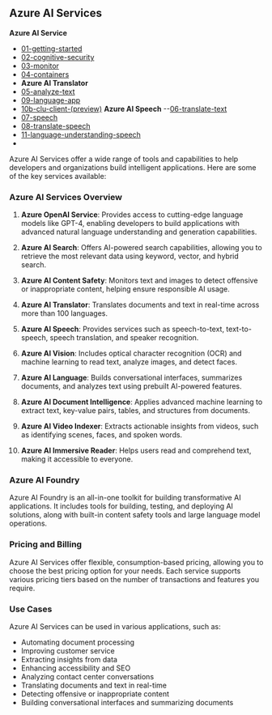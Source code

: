## Azure AI Services
**Azure AI Service**
- [01-getting-started](https://microsoftlearning.github.io/AI-102-AIEngineer/Instructions/01-get-started-cognitive-services.html/)
- [02-cognitive-security](https://microsoftlearning.github.io/AI-102-AIEngineer/Instructions/01-get-started-cognitive-services.html/)
- [03-monitor](https://microsoftlearning.github.io/AI-102-AIEngineer/Instructions/03-monitor-cognitive-services.html/)
- [04-containers](https://microsoftlearning.github.io/AI-102-AIEngineer/Instructions/04-use-a-container.html/)
- **Azure AI Translator**
- [05-analyze-text](https://microsoftlearning.github.io/AI-102-AIEngineer/Instructions/05-analyze-text.html/)
- [09-language-app](https://microsoftlearning.github.io/AI-102-AIEngineer/Instructions/08-translate-speech.html/)
- [10b-clu-client-(preview)](https://microsoftlearning.github.io/AI-102-AIEngineer/Instructions/10b-language-understanding-client-(preview).html/)
**Azure AI Speech**
--[06-translate-text](https://microsoftlearning.github.io/AI-102-AIEngineer/Instructions/06-translate-text.html/)
- [07-speech](https://microsoftlearning.github.io/AI-102-AIEngineer/Instructions/07-speech.html/)
- [08-translate-speech](https://microsoftlearning.github.io/AI-102-AIEngineer/Instructions/08-translate-speech.html/)
- [11-language-understanding-speech](https://microsoftlearning.github.io/AI-102-AIEngineer/Instructions/11-language-understanding-speech.md/)
- 

Azure AI Services offer a wide range of tools and capabilities to help developers and organizations build intelligent applications. Here are some of the key services available:

### **Azure AI Services Overview**

1. **Azure OpenAI Service**: Provides access to cutting-edge language models like GPT-4, enabling developers to build applications with advanced natural language understanding and generation capabilities.

2. **Azure AI Search**: Offers AI-powered search capabilities, allowing you to retrieve the most relevant data using keyword, vector, and hybrid search.

3. **Azure AI Content Safety**: Monitors text and images to detect offensive or inappropriate content, helping ensure responsible AI usage.

4. **Azure AI Translator**: Translates documents and text in real-time across more than 100 languages.

5. **Azure AI Speech**: Provides services such as speech-to-text, text-to-speech, speech translation, and speaker recognition.

6. **Azure AI Vision**: Includes optical character recognition (OCR) and machine learning to read text, analyze images, and detect faces.

7. **Azure AI Language**: Builds conversational interfaces, summarizes documents, and analyzes text using prebuilt AI-powered features.

8. **Azure AI Document Intelligence**: Applies advanced machine learning to extract text, key-value pairs, tables, and structures from documents.

9. **Azure AI Video Indexer**: Extracts actionable insights from videos, such as identifying scenes, faces, and spoken words.

10. **Azure AI Immersive Reader**: Helps users read and comprehend text, making it accessible to everyone.

### **Azure AI Foundry**
Azure AI Foundry is an all-in-one toolkit for building transformative AI applications. It includes tools for building, testing, and deploying AI solutions, along with built-in content safety tools and large language model operations.

### **Pricing and Billing**
Azure AI Services offer flexible, consumption-based pricing, allowing you to choose the best pricing option for your needs. Each service supports various pricing tiers based on the number of transactions and features you require.

### **Use Cases**
Azure AI Services can be used in various applications, such as:
- Automating document processing
- Improving customer service
- Extracting insights from data
- Enhancing accessibility and SEO
- Analyzing contact center conversations
- Translating documents and text in real-time
- Detecting offensive or inappropriate content
- Building conversational interfaces and summarizing documents